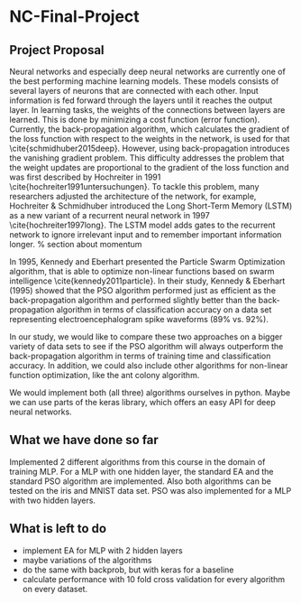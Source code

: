 # NC-Final-Project

## Project Proposal
Neural networks and especially deep neural networks are currently one of the best performing machine learning models. These models consists of several layers of neurons that are connected with each other. Input information is fed forward through the layers until it reaches the output layer. In learning tasks, the weights of the connections between layers are learned. This is done by minimizing a cost function (error function). Currently, the back-propagation algorithm, which calculates the gradient of the loss function with respect to the weights in the network, is used for that \cite{schmidhuber2015deep}. However, using back-propagation introduces the vanishing gradient problem. This difficulty addresses the problem that the weight updates are proportional to the gradient of the loss function and was first described by Hochreiter in 1991 \cite{hochreiter1991untersuchungen}. To tackle this problem, many researchers adjusted the architecture of the network, for example, Hochreiter \& Schmidhuber introduced the Long Short-Term Memory (LSTM) as a new variant of a recurrent neural network in 1997 \cite{hochreiter1997long}. The LSTM model adds gates to the recurrent network to ignore irrelevant input and to remember important information longer. 
% section about momentum

In 1995, Kennedy and Eberhart presented the Particle Swarm Optimization algorithm, that is able to optimize non-linear functions based on swarm intelligence \cite{kennedy2011particle}. In their study, Kennedy \& Eberhart (1995) showed that the PSO algorithm performed just as efficient as the back-propagation algorithm and performed slightly better than the back-propagation algorithm in terms of classification accuracy on a data set representing electroencephalogram spike waveforms (89\% vs. 92\%). 

In our study, we would like to compare these two approaches on a bigger variety of data sets to see if the PSO algorithm will always outperform the back-propagation algorithm in terms of training time and classification accuracy. In addition, we could also include other algorithms for non-linear function optimization, like the ant colony algorithm.

We would implement both (all three) algorithms ourselves in python. Maybe we can use parts of the keras library, which offers an easy API for deep neural networks.

## What we have done so far
Implemented 2 different algorithms from this course in the domain of training MLP. For a MLP with one hidden layer, the standard EA and the standard PSO algorithm are implemented. Also both algorithms can be tested on the iris and MNIST data set. PSO was also implemented for a MLP with two hidden layers.

## What is left to do
* implement EA for MLP with 2 hidden layers
* maybe variations of the algorithms
* do the same with backprob, but with keras for a baseline
* calculate performance with 10 fold cross validation for every algorithm on every dataset.
